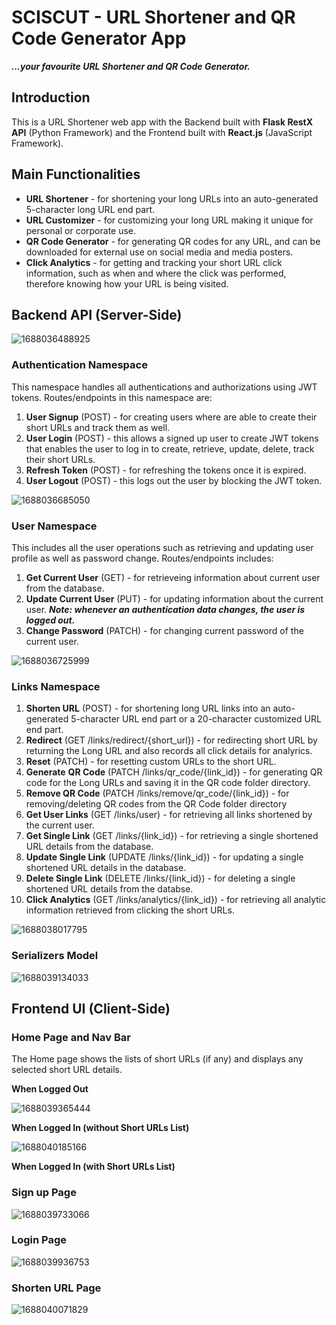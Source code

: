 # SCISCUT - URL Shortener and QR Code Generator App

***...your favourite URL Shortener and QR Code Generator.***

## Introduction

This is a URL Shortener web app with the Backend built with **Flask RestX API** (Python Framework) and the Frontend built with **React.js** (JavaScript Framework).

## Main Functionalities

- **URL Shortener** - for shortening your long URLs into an auto-generated 5-character long URL end part.
- **URL Customizer** - for customizing your long URL making it unique for personal or corporate use.
- **QR Code Generator** - for generating QR codes for any URL, and can be downloaded for external use on social media and media posters.
- **Click Analytics** - for getting and tracking your short URL click information, such as when and where the click was performed, therefore knowing how your URL is being visited.

## Backend API (Server-Side)

![1688036488925](image/README/1688036488925.png)

### Authentication Namespace

This namespace handles all authentications and authorizations using JWT tokens. Routes/endpoints in this namespace are:

1. **User Signup** (POST) - for creating users where are able to create their short URLs and track them as well.
2. **User Login** (POST) - this allows a signed up user to create JWT tokens that enables the user to log in to create, retrieve, update, delete, track their short URLs.
3. **Refresh Token** (POST) - for refreshing the tokens once it is expired.
4. **User Logout** (POST) - this logs out the user by blocking the JWT token.

![1688036685050](image/README/1688036685050.png)

### User Namespace

This includes all the user operations such as retrieving and updating user profile as well as password change. Routes/endpoints includes:

1. **Get Current User** (GET) - for retrieveing information about current user from the database.
2. **Update Current User** (PUT) - for updating information about the current user. ***Note: whenever an authentication data changes, the user is logged out.***
3. **Change Password** (PATCH) - for changing current password of the current user.

![1688036725999](image/README/1688036725999.png)

### Links Namespace

1. **Shorten URL** (POST) - for shortening long URL links into an auto-generated 5-character URL end part or a 20-character customized URL end part.
2. **Redirect** (GET /links/redirect/{short_url}) - for redirecting short URL by returning the Long URL and also records all click details for analyrics.
3. **Reset** (PATCH) - for resetting custom URLs to the short URL.
4. **Generate** **QR Code** (PATCH /links/qr_code/{link_id}) - for generating QR code for the Long URLs and saving it in the QR code folder directory.
5. **Remove QR Code** (PATCH /links/remove/qr_code/{link_id}) - for removing/deleting QR codes from the QR Code folder directory
6. **Get User Links** (GET /links/user) - for retrieving all links shortened by the current user.
7. **Get Single Link** (GET /links/{link_id}) - for retrieving a single shortened URL details from the database.
8. **Update Single Link** (UPDATE /links/{link_id}) - for updating a single shortened URL details in the database.
9. **Delete Single Link** (DELETE /links/{link_id}) - for deleting a single shortened URL details from the databse.
10. **Click Analytics** (GET /links/analytics/{link_id}) - for retrieving all analytic information retrieved from clicking the short URLs.

![1688038017795](image/README/1688038017795.png)

### Serializers Model

![1688039134033](image/README/1688039134033.png)

## Frontend UI (Client-Side)

### Home Page and Nav Bar

The Home page shows the lists of short URLs (if any) and displays any selected short URL details.

**When Logged Out**

![1688039365444](image/README/1688039365444.png)

**When Logged In (without Short URLs List)**

![1688040185166](image/README/1688040185166.png)

**When Logged In (with Short URLs List)**



### Sign up Page

![1688039733066](image/README/1688039733066.png)

### Login Page

![1688039936753](image/README/1688039936753.png)


### Shorten URL Page

![1688040071829](image/README/1688040071829.png)
